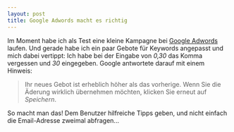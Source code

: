 ```yaml
---
layout: post
title: Google Adwords macht es richtig
---
```

Im Moment habe ich als Test eine kleine Kampagne bei [Google Adwords][0] laufen. Und gerade habe ich ein paar Gebote für Keywords angepasst und mich dabei vertippt: Ich habe bei der Eingabe von *0,30* das Komma vergessen und *30* eingegeben. Google antwortete darauf mit einem Hinweis:

> Ihr neues Gebot ist erheblich höher als das vorherige. Wenn Sie 
> die Äderung wirklich übernehmen möchten, klicken Sie erneut auf 
> *Speichern*.

So macht man das! Dem Benutzer hilfreiche Tipps geben, und nicht einfach die Email-Adresse zweimal abfragen...

[0]: http://adwords.google.com
